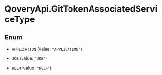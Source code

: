 # QoveryApi.GitTokenAssociatedServiceType

## Enum


* `APPLICATION` (value: `"APPLICATION"`)

* `JOB` (value: `"JOB"`)

* `HELM` (value: `"HELM"`)


